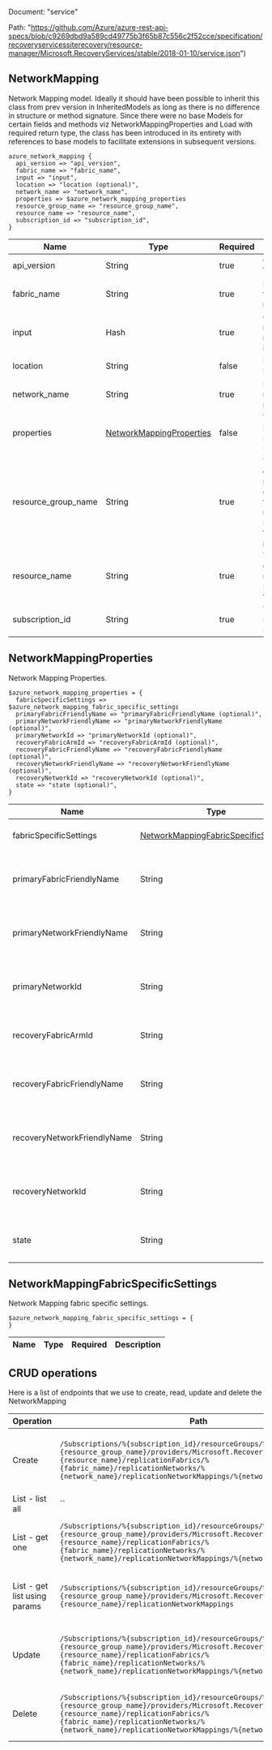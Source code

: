 Document: "service"


Path: "https://github.com/Azure/azure-rest-api-specs/blob/c9269dbd9a589cd49775b3f65b87c556c2f52cce/specification/recoveryservicessiterecovery/resource-manager/Microsoft.RecoveryServices/stable/2018-01-10/service.json")

## NetworkMapping

Network Mapping model. Ideally it should have been possible to inherit this class from prev version in InheritedModels as long as there is no difference in structure or method signature. Since there were no base Models for certain fields and methods viz NetworkMappingProperties and Load with required return type, the class has been introduced in its entirety with references to base models to facilitate extensions in subsequent versions.

```puppet
azure_network_mapping {
  api_version => "api_version",
  fabric_name => "fabric_name",
  input => "input",
  location => "location (optional)",
  network_name => "network_name",
  properties => $azure_network_mapping_properties
  resource_group_name => "resource_group_name",
  resource_name => "resource_name",
  subscription_id => "subscription_id",
}
```

| Name        | Type           | Required       | Description       |
| ------------- | ------------- | ------------- | ------------- |
|api_version | String | true | Client Api Version. |
|fabric_name | String | true | Primary fabric name. |
|input | Hash | true | Create network mapping input. |
|location | String | false | Resource Location |
|network_name | String | true | Primary network name. |
|properties | [NetworkMappingProperties](#networkmappingproperties) | false | The Network Mapping Properties. |
|resource_group_name | String | true | The name of the resource group where the recovery services vault is present. |
|resource_name | String | true | The name of the recovery services vault. |
|subscription_id | String | true | The subscription Id. |
        
## NetworkMappingProperties

Network Mapping Properties.

```puppet
$azure_network_mapping_properties = {
  fabricSpecificSettings => $azure_network_mapping_fabric_specific_settings
  primaryFabricFriendlyName => "primaryFabricFriendlyName (optional)",
  primaryNetworkFriendlyName => "primaryNetworkFriendlyName (optional)",
  primaryNetworkId => "primaryNetworkId (optional)",
  recoveryFabricArmId => "recoveryFabricArmId (optional)",
  recoveryFabricFriendlyName => "recoveryFabricFriendlyName (optional)",
  recoveryNetworkFriendlyName => "recoveryNetworkFriendlyName (optional)",
  recoveryNetworkId => "recoveryNetworkId (optional)",
  state => "state (optional)",
}
```

| Name        | Type           | Required       | Description       |
| ------------- | ------------- | ------------- | ------------- |
|fabricSpecificSettings | [NetworkMappingFabricSpecificSettings](#networkmappingfabricspecificsettings) | false | The fabric specific settings. |
|primaryFabricFriendlyName | String | false | The primary fabric friendly name. |
|primaryNetworkFriendlyName | String | false | The primary network friendly name. |
|primaryNetworkId | String | false | The primary network id for network mapping. |
|recoveryFabricArmId | String | false | The recovery fabric ARM id. |
|recoveryFabricFriendlyName | String | false | The recovery fabric friendly name. |
|recoveryNetworkFriendlyName | String | false | The recovery network friendly name. |
|recoveryNetworkId | String | false | The recovery network id for network mapping. |
|state | String | false | The pairing state for network mapping. |
        
## NetworkMappingFabricSpecificSettings

Network Mapping fabric specific settings.

```puppet
$azure_network_mapping_fabric_specific_settings = {
}
```

| Name        | Type           | Required       | Description       |
| ------------- | ------------- | ------------- | ------------- |



## CRUD operations

Here is a list of endpoints that we use to create, read, update and delete the NetworkMapping

| Operation | Path | Verb | Description | OperationID |
| ------------- | ------------- | ------------- | ------------- | ------------- |
|Create|`/Subscriptions/%{subscription_id}/resourceGroups/%{resource_group_name}/providers/Microsoft.RecoveryServices/vaults/%{resource_name}/replicationFabrics/%{fabric_name}/replicationNetworks/%{network_name}/replicationNetworkMappings/%{network_mapping_name}`|Put|The operation to create an ASR network mapping.|ReplicationNetworkMappings_Create|
|List - list all|``||||
|List - get one|`/Subscriptions/%{subscription_id}/resourceGroups/%{resource_group_name}/providers/Microsoft.RecoveryServices/vaults/%{resource_name}/replicationFabrics/%{fabric_name}/replicationNetworks/%{network_name}/replicationNetworkMappings/%{network_mapping_name}`|Get|Gets the details of an ASR network mapping|ReplicationNetworkMappings_Get|
|List - get list using params|`/Subscriptions/%{subscription_id}/resourceGroups/%{resource_group_name}/providers/Microsoft.RecoveryServices/vaults/%{resource_name}/replicationNetworkMappings`|Get|Lists all ASR network mappings in the vault.|ReplicationNetworkMappings_List|
|Update|`/Subscriptions/%{subscription_id}/resourceGroups/%{resource_group_name}/providers/Microsoft.RecoveryServices/vaults/%{resource_name}/replicationFabrics/%{fabric_name}/replicationNetworks/%{network_name}/replicationNetworkMappings/%{network_mapping_name}`|Put|The operation to create an ASR network mapping.|ReplicationNetworkMappings_Create|
|Delete|`/Subscriptions/%{subscription_id}/resourceGroups/%{resource_group_name}/providers/Microsoft.RecoveryServices/vaults/%{resource_name}/replicationFabrics/%{fabric_name}/replicationNetworks/%{network_name}/replicationNetworkMappings/%{network_mapping_name}`|Delete|The operation to delete a network mapping.|ReplicationNetworkMappings_Delete|
